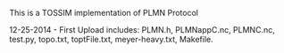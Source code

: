 This is a TOSSIM implementation of PLMN Protocol

12-25-2014 - First Upload includes: PLMN.h, PLMNappC.nc, PLMNC.nc, test.py, topo.txt, toptFile.txt, meyer-heavy.txt, Makefile.
